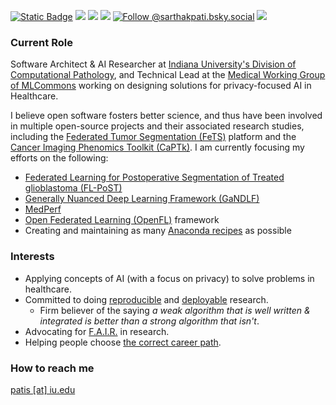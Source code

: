 <!--
**sarthakpati/sarthakpati** is a ✨ _special_ ✨ repository because its `README.md` (this file) appears on your GitHub profile.

### Hi there 👋

Here are some ideas to get you started:

- 🔭 I’m currently working on ...
- 🌱 I’m currently learning ...
- 👯 I’m looking to collaborate on ...
- 🤔 I’m looking for help with ...
- 💬 Ask me about ...
- 📫 How to reach me: ...
- 😄 Pronouns: ...
- ⚡ Fun fact: ...
-->

<!--
<p align="center">
-->
<a href="https://medicine.iu.edu/pathology/research/computational-pathology/people/pati" alt="IU Profile Page"><img alt="Static Badge" src="https://img.shields.io/badge/Page-p?style=flat&label=%F0%9F%96%B3%20IU-Profile&color=maroon"></a>
<a href="https://scholar.google.com/citations?user=lL5jPysAAAAJ&hl=en" alt="Citation"><img src="https://img.shields.io/badge/Google%20Scholar-Profile-red" /></a>
<a href="https://orcid.org/0000-0003-2243-8487" alt="ORCID"><img src="https://img.shields.io/badge/ORCID-Profile-green" /></a>
<a href="https://www.linkedin.com/in/sarthakpati" alt="LinkedIn"><img src="https://img.shields.io/badge/LinkedIn-Profile-blue" /></a>
[![Follow @sarthakpati.bsky.social](https://img.shields.io/badge/follow-@sarthakpati.bsky.social-whitesmoke?style=social&logo=bluesky)](https://bsky.app/profile/sarthakpati.bsky.social)
<a href="https://twitter.com/sarthakpati" alt="Twitter"><img src="https://img.shields.io/twitter/follow/sarthakpati?style=social" /></a>
<!--
</p>
<a href="https://twitter.com/sarthakpati" alt="Citation"><img src="https://img.shields.io/twitter/follow/sarthakpati?style=social" /></a>
-->

### Current Role 
Software Architect & AI Researcher at [Indiana University's Division of Computational Pathology](https://medicine.iu.edu/pathology/research/computational-pathology), and Technical Lead at the [Medical Working Group of MLCommons](https://mlcommons.org/en/groups/research-medical/) working on designing solutions for privacy-focused AI in Healthcare.

I believe open software fosters better science, and thus have been involved in multiple open-source projects and their associated research studies, including the [Federated Tumor Segmentation (FeTS)](https://www.fets.ai/) platform and the [Cancer Imaging Phenomics Toolkit (CaPTk)](https://www.med.upenn.edu/cbica/captk/). I am currently focusing my efforts on the following: 

- [Federated Learning for Postoperative Segmentation of Treated glioblastoma (FL-PoST)](https://fets-ai.github.io/FL-PoST/)
- [Generally Nuanced Deep Learning Framework (GaNDLF)](https://mlcommons.github.io/GaNDLF)
- [MedPerf](https://www.medperf.org)
- [Open Federated Learning (OpenFL)](https://github.com/securefederatedai/openfl) framework
- Creating and maintaining as many [Anaconda recipes](https://github.com/orgs/conda-forge/teams?query=%40sarthakpati) as possible


### Interests
- Applying concepts of AI (with a focus on privacy) to solve problems in healthcare.
- Committed to doing [reproducible](https://en.wikipedia.org/wiki/Reproducibility#Reproducible_research) and [deployable](https://en.wikipedia.org/wiki/Software_deployment) research.
  - Firm believer of the saying _a weak algorithm that is well written & integrated is better than a strong algorithm that isn't_.
- Advocating for [F.A.I.R.](https://en.wikipedia.org/wiki/FAIR_data) in research.
- Helping people choose [the correct career path](https://oitecareersblog.od.nih.gov/2010/09/28/industry-vs-academia-which-is-right-for-you/).


### How to reach me 
[patis [at] iu.edu](mailto:patis@iu.edu)
